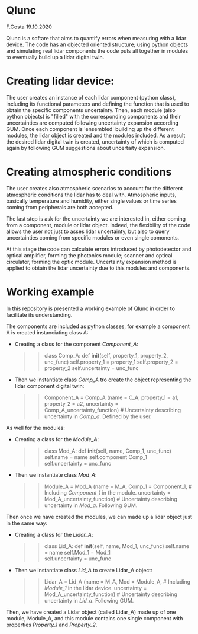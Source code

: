 # **Qlunc**
F.Costa
19.10.2020

Qlunc is a softare that aims to quantify errors when measuring with a lidar device. The code has an objected oriented structure; using python objects and simulating 
real lidar components the code puts all together in modules to eventually build up a lidar digital twin. 

# Creating lidar device:

The user creates an instance of each lidar component (python class), including its functional parameters and defining the function that is used to obtain the specific components uncertainty. Then, each module (also python objects) is "filled" with the corresponding components and their uncertainties are computed following uncertainty expansion according GUM. Once each component is 'ensembled' building up the different modules, the lidar object is created and the modules included. As a result the desired lidar digital twin is created, uncertainty of which is computed again by following GUM suggestions about uncertaity expansion.

# Creating atmospheric conditions
The user creates also atmospheric scenarios to account for the different atmospheric conditions the lidar has to deal with. Atmospheric inputs, basically temperature 
and humidity, either single values or time series coming from peripherals are both accepted.

The last step is ask for the uncertainty we are interested in, either coming from a component, module or lidar object. Indeed, the flexibility of the code allows the 
user not just to asses lidar uncertainty,  but also to query uncertainties coming from specific modules or even single comonents.

At this stage the code can calculate errors introduced by photodetector and optical amplifier, forming the photonics module; scanner and optical circulator, forming the optic module. Uncertainty expansion method is applied to obtain the lidar uncertainty due to this modules and components.





# Working example

In this repository is presented a working example of Qlunc in order to facilitate its understanding.

The components are included as python classes, for example a component A is created instanciating class A:

- Creating a class for the component _Component_A_:

  >> class Comp_A:
  >>   def __init__(self, property_1, property_2, unc_func)
  >>      self.property_1  = property_1
  >>      self.property_2  = property_2
  >>      self.uncertainty = unc_func 
  
- Then we instantiate class _Comp_A_ tro create the object representing the lidar component digital twin:

  >> Component_A = Comp_A (name       = C_A,
  >>                       property_1 = a1,  
  >>                       property_2 = a2,
  >>                       uncertainty = Comp_A_uncertainty_function)  # Uncertainty describing uncertainty in _Comp_a_. Defined by the user.
     
As well for the modules:

- Creating a class for the _Module_A_:
  >> class Mod_A:
  >>   def __init__(self, name, Comp_1, unc_func)
  >>      self.name        = name
  >>      self.component    Comp_1    
  >>      self.uncertainty = unc_func  
  
- Then we instantiate class _Mod_A_:

  >> Module_A = Mod_A (name        = M_A, 
                       Comp_1      = Component_1,                # Including _Component_1_ in the module.
                       uncertainty = Mod_A_uncertainty_function) # Uncertainty describing uncertainty in _Mod_a_. Following GUM.

Then once we have created the modules, we can made up a lidar object just in the same way:


- Creating a class for the _Lidar_A_:
  >> class Lid_A:
  >>   def __init__(self, name, Mod_1, unc_func)
  >>      self.name        = name
  >>      self.Mod_1       = Mod_1       
  >>      self.uncertainty = unc_func  
  
- Then we instantiate class _Lid_A_ to create Lidar_A object:

  >> Lidar_A = Lid_A (name        = M_A, 
                      Mod         = Module_A,                     # Including _Module_1_ in the lidar device.
                      uncertainty = Mod_A_uncertainty_function)   # Uncertainty describing uncertainty in _Lid_a_. Following GUM.

Then, we have created a Lidar object (called Lidar_A) made up of one module, Module_A, and this module contains one single component with properties _Property_1_ and
_Property_2_.
